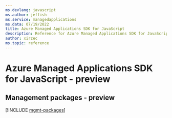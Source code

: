 ```yaml
---
ms.devlang: javascript
ms.author: jeffish
ms.service: managedapplications
ms.data: 07/19/2022
title: Azure Managed Applications SDK for JavaScript
description: Reference for Azure Managed Applications SDK for JavaScript
author: xirzec
ms.topic: reference
---
```

# Azure Managed Applications SDK for JavaScript - preview

## Management packages - preview
[!INCLUDE [mgmt-packages](managed-applications-mgmt-index.md)]
